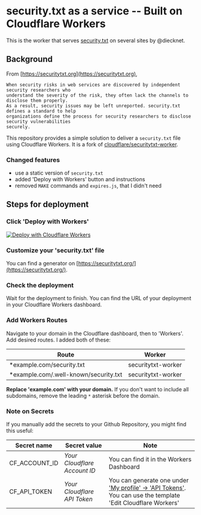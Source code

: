 # security.txt as a service -- Built on Cloudflare Workers

This is the worker that serves [security.txt](https://securitytxt.org) on several sites by @diecknet.

## Background

From [https://securitytxt.org](https://securitytxt.org),

```
When security risks in web services are discovered by independent security researchers who
understand the severity of the risk, they often lack the channels to disclose them properly.
As a result, security issues may be left unreported. security.txt defines a standard to help
organizations define the process for security researchers to disclose security vulnerabilities
securely.
```

This repository provides a simple solution to deliver a `security.txt` file using Cloudflare Workers. It is a fork of [cloudflare/securitytxt-worker](https://github.com/cloudflare/securitytxt-worker).

### Changed features

- use a static version of `security.txt`
- added 'Deploy with Workers' button and instructions
- removed `MAKE` commands and `expires.js`, that I didn't need

## Steps for deployment

### Click 'Deploy with Workers'

[![Deploy with Cloudflare Workers](https://deploy.workers.cloudflare.com/button)](https://deploy.workers.cloudflare.com/?url=https://github.com/diecknet/securitytxt-worker)

### Customize your 'security.txt' file

You can find a generator on [https://securitytxt.org/](https://securitytxt.org/).

### Check the deployment

Wait for the deployment to finish. You can find the URL of your deployment in your Cloudflare Workers dashboard.

### Add Workers Routes

Navigate to your domain in the Cloudflare dashboard, then to 'Workers'. Add desired routes. I added both of these:

|Route|Worker|
|---|---|
|*example.com/security.txt|securitytxt-worker|
|*example.com/.well-known/security.txt|securitytxt-worker|

**Replace 'example.com' with your domain.**
If you don't want to include all subdomains, remove the leading `*` asterisk before the domain.

### Note on Secrets

If you manually add the secrets to your Github Repository, you might find this useful:

|Secret name|Secret value|Note|
|---|---|---|
|CF_ACCOUNT_ID|*Your Cloudflare Account ID*|You can find it in the Workers Dashboard|
|CF_API_TOKEN|*Your Cloudflare API Token*|You can generate one under ['My profile' -> 'API Tokens'](https://dash.cloudflare.com/profile/api-tokens). You can use the template 'Edit Cloudflare Workers'|
